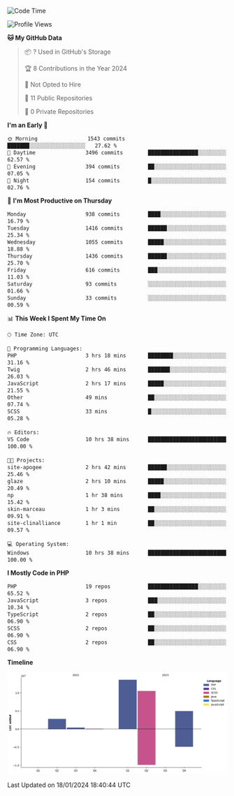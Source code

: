 <!--START_SECTION:waka-->
![Code Time](http://img.shields.io/badge/Code%20Time-1%2C462%20hrs%2026%20mins-blue)

![Profile Views](http://img.shields.io/badge/Profile%20Views-0-blue)

**🐱 My GitHub Data** 

> 📦 ? Used in GitHub's Storage 
 > 
> 🏆 8 Contributions in the Year 2024
 > 
> 🚫 Not Opted to Hire
 > 
> 📜 11 Public Repositories 
 > 
> 🔑 0 Private Repositories 
 > 
**I'm an Early 🐤** 

```text
🌞 Morning                1543 commits        ███████░░░░░░░░░░░░░░░░░░   27.62 % 
🌆 Daytime                3496 commits        ████████████████░░░░░░░░░   62.57 % 
🌃 Evening                394 commits         ██░░░░░░░░░░░░░░░░░░░░░░░   07.05 % 
🌙 Night                  154 commits         █░░░░░░░░░░░░░░░░░░░░░░░░   02.76 % 
```
📅 **I'm Most Productive on Thursday** 

```text
Monday                   938 commits         ████░░░░░░░░░░░░░░░░░░░░░   16.79 % 
Tuesday                  1416 commits        ██████░░░░░░░░░░░░░░░░░░░   25.34 % 
Wednesday                1055 commits        █████░░░░░░░░░░░░░░░░░░░░   18.88 % 
Thursday                 1436 commits        ██████░░░░░░░░░░░░░░░░░░░   25.70 % 
Friday                   616 commits         ███░░░░░░░░░░░░░░░░░░░░░░   11.03 % 
Saturday                 93 commits          ░░░░░░░░░░░░░░░░░░░░░░░░░   01.66 % 
Sunday                   33 commits          ░░░░░░░░░░░░░░░░░░░░░░░░░   00.59 % 
```


📊 **This Week I Spent My Time On** 

```text
🕑︎ Time Zone: UTC

💬 Programming Languages: 
PHP                      3 hrs 18 mins       ████████░░░░░░░░░░░░░░░░░   31.16 % 
Twig                     2 hrs 46 mins       ███████░░░░░░░░░░░░░░░░░░   26.03 % 
JavaScript               2 hrs 17 mins       █████░░░░░░░░░░░░░░░░░░░░   21.55 % 
Other                    49 mins             ██░░░░░░░░░░░░░░░░░░░░░░░   07.74 % 
SCSS                     33 mins             █░░░░░░░░░░░░░░░░░░░░░░░░   05.28 % 

🔥 Editors: 
VS Code                  10 hrs 38 mins      █████████████████████████   100.00 % 

🐱‍💻 Projects: 
site-apogee              2 hrs 42 mins       ██████░░░░░░░░░░░░░░░░░░░   25.46 % 
glaze                    2 hrs 10 mins       █████░░░░░░░░░░░░░░░░░░░░   20.49 % 
np                       1 hr 38 mins        ████░░░░░░░░░░░░░░░░░░░░░   15.42 % 
skin-marceau             1 hr 3 mins         ██░░░░░░░░░░░░░░░░░░░░░░░   09.91 % 
site-clinalliance        1 hr 1 min          ██░░░░░░░░░░░░░░░░░░░░░░░   09.57 % 

💻 Operating System: 
Windows                  10 hrs 38 mins      █████████████████████████   100.00 % 
```

**I Mostly Code in PHP** 

```text
PHP                      19 repos            ████████████████░░░░░░░░░   65.52 % 
JavaScript               3 repos             ███░░░░░░░░░░░░░░░░░░░░░░   10.34 % 
TypeScript               2 repos             ██░░░░░░░░░░░░░░░░░░░░░░░   06.90 % 
SCSS                     2 repos             ██░░░░░░░░░░░░░░░░░░░░░░░   06.90 % 
CSS                      2 repos             ██░░░░░░░░░░░░░░░░░░░░░░░   06.90 % 
```



**Timeline**

![Lines of Code chart](https://raw.githubusercontent.com/tahar-elgunaoui/tahar-elgunaoui/main/assets/bar_graph.png)


 Last Updated on 18/01/2024 18:40:44 UTC
<!--END_SECTION:waka-->
